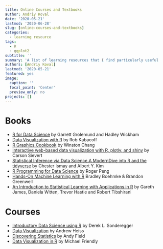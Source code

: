 ```yaml
---
title: Online Courses and Textbooks
author: Andriy Koval
date: '2020-05-21'
lastmod: '2020-06-28'
slug: [online-courses-and-textbooks]
categories:
  - learning resource
tags:
  - R
  - ggplot2
subtitle: ''
summary: 'A list of learning resources that I find particularly useful'
authors: [Andriy Koval]
lastmod: '2020-05-21'
featured: yes
image:
  caption: ''
  focal_point: 'Center'
  preview_only: no
projects: []
---
```



# Books

- [R for Data Science](https://r4ds.had.co.nz/)  by Garrett Grolemund and Hadley Wickham   
- [Data Visualization with R](https://rkabacoff.github.io/datavis/) by Rob Kabacoff  
- [R Graphics Cookbook](https://r-graphics.org/) by Winston Chang
- [Interactive web-based data visualization with R, plotly, and shiny](https://plotly-r.com/index.html) by Carson Sievert  
- [Statistical Inference via Data Science.A ModernDive into R and the tidyverse](https://moderndive.com/) by Chester Ismay and Albert Y. Kim
- [R Programming for Data Science](https://bookdown.org/rdpeng/rprogdatascience/) by Roger Peng
- [Hands-On Machine Learning with R](https://bradleyboehmke.github.io/HOML/) Bradley Boehmke & Brandon Greenwell  
- [An Introduction to Statistical Learning with Applications in R](http://faculty.marshall.usc.edu/gareth-james/ISL/) by Gareth James, Daniela Witten, Trevor Hastie and Robert Tibshirani  

# Courses

- [Introductory Data Science using R](https://dereksonderegger.github.io/444/index.html) by Derek L. Sonderegger   
- [Data Visualization](https://datavizm20.classes.andrewheiss.com/) by Andrew Heiss  
- [Discovering Statistics](https://www.discoveringstatistics.com/) by Andy Field  
- [Data Visualization in R](http://datavis.ca/courses/RGraphics/) by Michael Friendly  